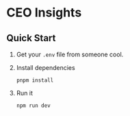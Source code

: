 # CEO Insights

## Quick Start

1. Get your `.env` file from someone cool.

2. Install dependencies

   ```
   pnpm install
   ```

3. Run it
   ```
   npm run dev
   ```
